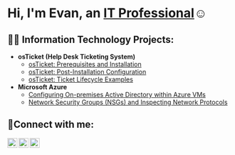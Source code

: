 <h1>Hi, I'm Evan, an <a href="https://linkedin.com/in/Evan">IT Professional</a>☺</h1>

<h2>👨‍💻 Information Technology Projects:</h2>

- <b>osTicket (Help Desk Ticketing System)</b>
  - [osTicket: Prerequisites and Installation](https://github.com/prudent-rodent/osticket-prereqs)
  - [osTicket: Post-Installation Configuration](https://github.com/prudent-rodent/post-install-config)
  - [osTicket: Ticket Lifecycle Examples](https://github.com/prudent-rodent/ticket-lifecycle)
- <b>Microsoft Azure</b>
  - [Configuring On-premises Active Directory within Azure VMs](https://github.com/prudent-rodent/configure-ad)
  - [Network Security Groups (NSGs) and Inspecting Network Protocols](https://github.com/prudent-rodent/azure-network-protocols)

<h2>🤳Connect with me:</h2>

[<img align="left" alt="Josh | Twitter" width="22px" src="https://cdn.jsdelivr.net/npm/simple-icons@v3/icons/twitter.svg" />][twitter]
[<img align="left" alt="Josh | LinkedIn" width="22px" src="https://cdn.jsdelivr.net/npm/simple-icons@v3/icons/linkedin.svg" />][linkedin]
[<img align="left" alt="Josh | Instagram" width="22px" src="https://cdn.jsdelivr.net/npm/simple-icons@v3/icons/instagram.svg" />][instagram]

[twitter]: https://twitter.com/Evan
[instagram]: https://www.instagram.com/Evan
[linkedin]: https://linkedin.com/in/Evan
